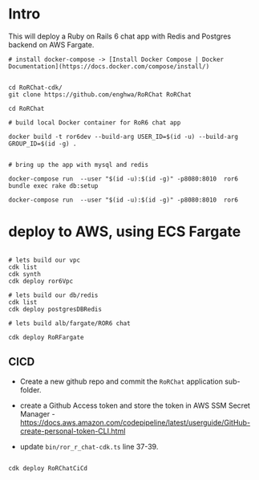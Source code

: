 
# Intro

This will deploy a Ruby on Rails 6 chat app with Redis and Postgres backend on AWS Fargate.

```
# install docker-compose -> [Install Docker Compose | Docker Documentation](https://docs.docker.com/compose/install/)


cd RoRChat-cdk/
git clone https://github.com/enghwa/RoRChat RoRChat

cd RoRChat

# build local Docker container for RoR6 chat app

docker build -t ror6dev --build-arg USER_ID=$(id -u) --build-arg GROUP_ID=$(id -g) .


# bring up the app with mysql and redis

docker-compose run  --user "$(id -u):$(id -g)" -p8080:8010  ror6 bundle exec rake db:setup 

docker-compose run  --user "$(id -u):$(id -g)" -p8080:8010  ror6

```

# deploy to AWS, using ECS Fargate

```

# lets build our vpc
cdk list
cdk synth 
cdk deploy ror6Vpc

# lets build our db/redis
cdk list
cdk deploy postgresDBRedis

# lets build alb/fargate/ROR6 chat

cdk deploy RoRFargate
```

## CICD

* Create a new github repo and commit the `RoRChat` application sub-folder.
* create a Github Access token and store the token in AWS SSM Secret Manager - https://docs.aws.amazon.com/codepipeline/latest/userguide/GitHub-create-personal-token-CLI.html


* update `bin/ror_r_chat-cdk.ts` line 37-39.

```

cdk deploy RoRChatCiCd
```